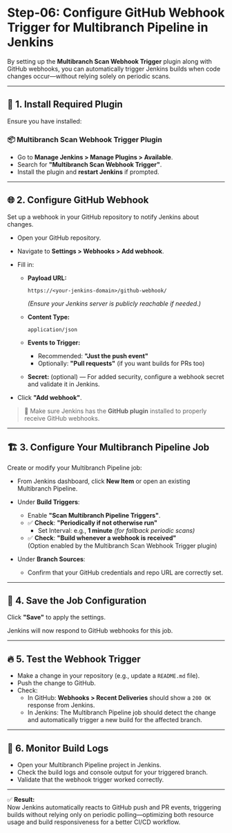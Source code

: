 # Step-06: Configure GitHub Webhook Trigger for Multibranch Pipeline in Jenkins

By setting up the **Multibranch Scan Webhook Trigger** plugin along with GitHub webhooks, you can automatically trigger Jenkins builds when code changes occur—without relying solely on periodic scans.

---

## 🔌 1. Install Required Plugin

Ensure you have installed:

### 📦 **Multibranch Scan Webhook Trigger Plugin**

- Go to **Manage Jenkins > Manage Plugins > Available**.
- Search for **"Multibranch Scan Webhook Trigger"**.
- Install the plugin and **restart Jenkins** if prompted.

---

## 🌐 2. Configure GitHub Webhook

Set up a webhook in your GitHub repository to notify Jenkins about changes.

- Open your GitHub repository.
- Navigate to **Settings > Webhooks > Add webhook**.
- Fill in:
  - **Payload URL:**  

    ```
    https://<your-jenkins-domain>/github-webhook/
    ```

    *(Ensure your Jenkins server is publicly reachable if needed.)*
  - **Content Type:**  

    ```
    application/json
    ```

  - **Events to Trigger:**  
    - Recommended: **"Just the push event"**  
    - Optionally: **"Pull requests"** (if you want builds for PRs too)
  - **Secret:** (optional) — For added security, configure a webhook secret and validate it in Jenkins.

- Click **"Add webhook"**.

> 🚨 Make sure Jenkins has the **GitHub plugin** installed to properly receive GitHub webhooks.

---

## 🏗 3. Configure Your Multibranch Pipeline Job

Create or modify your Multibranch Pipeline job:

- From Jenkins dashboard, click **New Item** or open an existing Multibranch Pipeline.
- Under **Build Triggers**:
  - Enable **"Scan Multibranch Pipeline Triggers"**.
  - ✅ **Check**: **"Periodically if not otherwise run"**  
    - Set Interval: e.g., **1 minute** *(for fallback periodic scans)*
  - ✅ **Check**: **"Build whenever a webhook is received"**  
    (Option enabled by the Multibranch Scan Webhook Trigger plugin)

- Under **Branch Sources**:
  - Confirm that your GitHub credentials and repo URL are correctly set.

---

## 💾 4. Save the Job Configuration

Click **"Save"** to apply the settings.

Jenkins will now respond to GitHub webhooks for this job.

---

## 🔥 5. Test the Webhook Trigger

- Make a change in your repository (e.g., update a `README.md` file).
- Push the change to GitHub.
- Check:
  - In GitHub: **Webhooks > Recent Deliveries** should show a `200 OK` response from Jenkins.
  - In Jenkins: The Multibranch Pipeline job should detect the change and automatically trigger a new build for the affected branch.

---

## 📄 6. Monitor Build Logs

- Open your Multibranch Pipeline project in Jenkins.
- Check the build logs and console output for your triggered branch.
- Validate that the webhook trigger worked correctly.

---

✅ **Result:**  
Now Jenkins automatically reacts to GitHub push and PR events, triggering builds without relying only on periodic polling—optimizing both resource usage and build responsiveness for a better CI/CD workflow.
